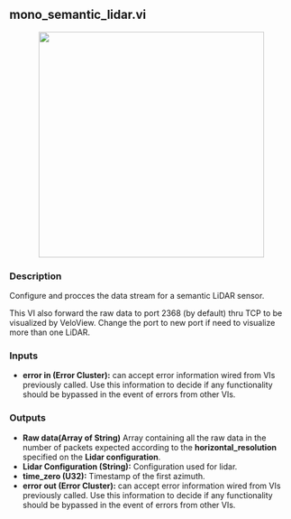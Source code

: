 ## mono_semantic_lidar.vi
<p align="center">
<img src="https://github.com/monoDriveIO/client/raw/master/WikiPhotos/LV_client/sensors/mono__semantic__lidarc.png" 
width="400"  />
</p>

### Description
Configure and procces the data stream for a semantic LiDAR sensor. 

This VI also forward the raw data to port 2368  (by default) thru TCP to be visualized by VeloView. Change the port to new port if need to visualize more than one LiDAR.
 
### Inputs
- **error in (Error Cluster):** can accept error information wired from VIs previously called. Use this information to decide if any functionality should be bypassed in the event of errors from other VIs.

### Outputs
- **Raw data(Array of String)** Array containing all the raw data in the number of packets expected according to the **horizontal_resolution** specified on the **Lidar configuration**.
- **Lidar Configuration (String):** Configuration used for lidar.
- **time_zero (U32):** Timestamp of the first azimuth.
- **error out (Error Cluster):** can accept error information wired from VIs previously called. Use this information to decide if any functionality should be bypassed in the event of errors from other VIs.